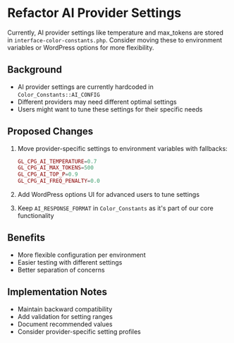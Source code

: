 # Refactor AI Provider Settings

Currently, AI provider settings like temperature and max_tokens are stored in `interface-color-constants.php`. Consider moving these to environment variables or WordPress options for more flexibility.

## Background
- AI provider settings are currently hardcoded in `Color_Constants::AI_CONFIG`
- Different providers may need different optimal settings
- Users might want to tune these settings for their specific needs

## Proposed Changes
1. Move provider-specific settings to environment variables with fallbacks:
   ```php
   GL_CPG_AI_TEMPERATURE=0.7
   GL_CPG_AI_MAX_TOKENS=500
   GL_CPG_AI_TOP_P=0.9
   GL_CPG_AI_FREQ_PENALTY=0.0
   ```

2. Add WordPress options UI for advanced users to tune settings

3. Keep `AI_RESPONSE_FORMAT` in `Color_Constants` as it's part of our core functionality

## Benefits
- More flexible configuration per environment
- Easier testing with different settings
- Better separation of concerns

## Implementation Notes
- Maintain backward compatibility
- Add validation for setting ranges
- Document recommended values
- Consider provider-specific setting profiles

